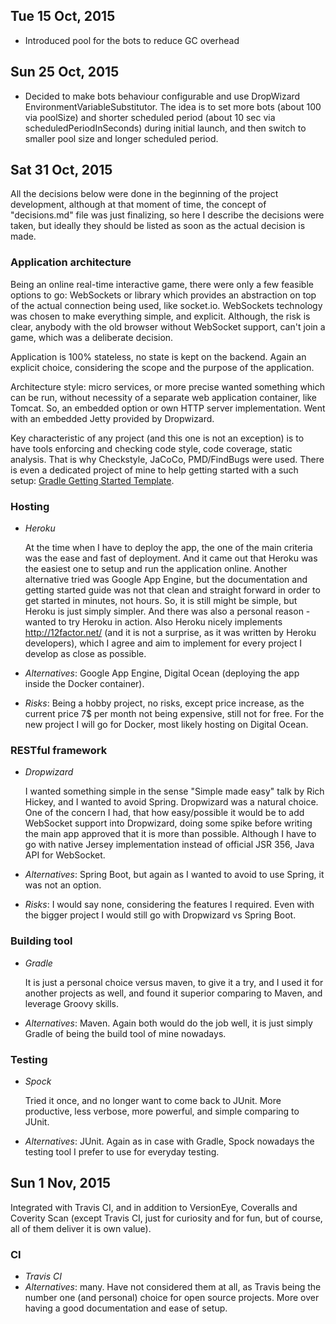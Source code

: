 ## Tue 15 Oct, 2015
- Introduced pool for the bots to reduce GC overhead

## Sun 25 Oct, 2015
- Decided to make bots behaviour configurable and use DropWizard EnvironmentVariableSubstitutor.
    The idea is to set more bots (about 100 via poolSize) and shorter scheduled period
    (about 10 sec via scheduledPeriodInSeconds) during initial launch, and then switch to smaller pool size and
    longer scheduled period.

## Sat 31 Oct, 2015

All the decisions below were done in the beginning of the project development, although at that moment of time, the
concept of "decisions.md" file was just finalizing, so here I describe the decisions were taken, but ideally they
should be listed as soon as the actual decision is made.

### Application architecture
Being an online real-time interactive game, there were only a few feasible options to go: WebSockets or library which provides
an abstraction on top of the actual connection being used, like socket.io. WebSockets technology was chosen to make
everything simple, and explicit. Although, the risk is clear, anybody with the old browser without WebSocket support,
can't join a game, which was a deliberate decision.

Application is 100% stateless, no state is kept on the backend. Again an explicit choice, considering the scope and the
purpose of the application.

Architecture style: micro services, or more precise wanted something which can be run, without necessity of a separate
web application container, like Tomcat. So, an embedded option or own HTTP server implementation. Went with an embedded
Jetty provided by Dropwizard.

Key characteristic of any project (and this one is not an exception) is to have tools enforcing and checking code style,
code coverage, static analysis. That is why Checkstyle, JaCoCo, PMD/FindBugs were used. There is even a dedicated
project of mine to help getting started with a such setup: [Gradle Getting Started Template](https://github.com/zshamrock/gradle-getting-started-template).

### Hosting
- *Heroku*

    At the time when I have to deploy the app, the one of the main criteria was the ease and fast of deployment.
    And it came out that Heroku was the easiest one to setup and run the application online.
    Another alternative tried was Google App Engine, but the documentation and getting started guide was not that
    clean and straight forward in order to get started in minutes, not hours. So, it is still might be simple, but
    Heroku is just simply simpler. And there was also a personal reason - wanted to try Heroku in action.
    Also Heroku nicely implements http://12factor.net/ (and it is not a surprise, as it was written by Heroku developers),
    which I agree and aim to implement for every project I develop as close as possible.
- *Alternatives*: Google App Engine, Digital Ocean (deploying the app inside the Docker container).
- *Risks*: Being a hobby project, no risks, except price increase, as the current price 7$ per month not being expensive,
    still not for free. For the new project I will go for Docker, most likely hosting on Digital Ocean.

### RESTful framework
- *Dropwizard*

    I wanted something simple in the sense "Simple made easy" talk by Rich Hickey, and I wanted to avoid Spring.
    Dropwizard was a natural choice. One of the concern I had, that how easy/possible it would be to add WebSocket
    support into Dropwizard, doing some spike before writing the main app approved that it is more than possible.
    Although I have to go with native Jersey implementation instead of official JSR 356, Java API for WebSocket.
- *Alternatives*: Spring Boot, but again as I wanted to avoid to use Spring, it was not an option.
- *Risks*: I would say none, considering the features I required. Even with the bigger project I would still go with
    Dropwizard vs Spring Boot.

### Building tool
- *Gradle*

    It is just a personal choice versus maven, to give it a try, and I used it for another projects as well,
    and found it superior comparing to Maven, and leverage Groovy skills.
- *Alternatives*: Maven. Again both would do the job well, it is just simply Gradle of being the build tool of mine nowadays.

### Testing
- *Spock*

    Tried it once, and no longer want to come back to JUnit. More productive, less verbose, more powerful, and simple
    comparing to JUnit.
- *Alternatives*: JUnit. Again as in case with Gradle, Spock nowadays the testing tool I prefer to use for everyday testing.

## Sun 1 Nov, 2015

Integrated with Travis CI, and in addition to VersionEye, Coveralls and Coverity Scan (except Travis CI, just for
curiosity and for fun, but of course, all of them deliver it is own value).

### CI
- *Travis CI*
- *Alternatives*: many. Have not considered them at all, as Travis being the number one (and personal) choice for open
    source projects. More over having a good documentation and ease of setup.
